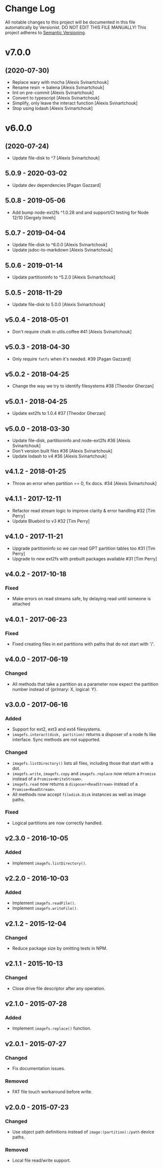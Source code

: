 # Change Log

All notable changes to this project will be documented in this file
automatically by Versionist. DO NOT EDIT THIS FILE MANUALLY!
This project adheres to [Semantic Versioning](http://semver.org/).

# v7.0.0
## (2020-07-30)

* Replace wary with mocha [Alexis Svinartchouk]
* Rename resin -> balena [Alexis Svinartchouk]
* lint on pre-commit [Alexis Svinartchouk]
* Convert to typescript [Alexis Svinartchouk]
* Simplify, only leave the interact function [Alexis Svinartchouk]
* Stop using lodash [Alexis Svinartchouk]

# v6.0.0
## (2020-07-24)

* Update file-disk to ^7 [Alexis Svinartchouk]

## 5.0.9 - 2020-03-02

* Update dev dependencies [Pagan Gazzard]

## 5.0.8 - 2019-05-06

* Add bump node-ext2fs ^1.0.28 and and support/CI testing for Node 12/10 [Gergely Imreh]

## 5.0.7 - 2019-04-04

* Update file-disk to ^6.0.0 [Alexis Svinartchouk]
* Update jsdoc-to-markdown [Alexis Svinartchouk]

## 5.0.6 - 2019-01-14

* Update partitioninfo to ^5.2.0 [Alexis Svinartchouk]

## 5.0.5 - 2018-11-29

* Update file-disk to 5.0.0 [Alexis Svinartchouk]

## v5.0.4 - 2018-05-01

* Don't require chalk in utils.coffee #41 [Alexis Svinartchouk]

## v5.0.3 - 2018-04-30

* Only require `fatfs` when it's needed. #39 [Pagan Gazzard]

## v5.0.2 - 2018-04-25

* Change the way we try to identify filesystems #38 [Theodor Gherzan]

## v5.0.1 - 2018-04-25

* Update ext2fs to 1.0.4 #37 [Theodor Gherzan]

## v5.0.0 - 2018-03-30

* Update file-disk, partitioninfo and node-ext2fs #36 [Alexis Svinartchouk]
* Don't version built files #36 [Alexis Svinartchouk]
* Update lodash to v4 #36 [Alexis Svinartchouk]

## v4.1.2 - 2018-01-25

* Throw an error when partition == 0, fix docs. #34 [Alexis Svinartchouk]

## v4.1.1 - 2017-12-11

* Refactor read stream logic to improve clarity & error handling #32 [Tim Perry]
* Update Bluebird to v3 #32 [Tim Perry]

## v4.1.0 - 2017-11-21

* Upgrade partitioninfo so we can read GPT partition tables too #31 [Tim Perry]
* Upgrade to new ext2fs with prebuilt packages available #31 [Tim Perry]

## v4.0.2 - 2017-10-18

### Fixed

- Make errors on read streams safe, by delaying read until someone is attached

## v4.0.1 - 2017-06-23

### Fixed

- Fixed creating files in ext partitions with paths that do not start with '/'.

## v4.0.0 - 2017-06-19

### Changed

- All methods that take a partition as a parameter now expect the partition number instead of {primary: X, logical: Y}.

## v3.0.0 - 2017-06-16

### Added

- Support for ext2, ext3 and ext4 filesystems.
- `imagefs.interact(disk, partition)` returns a disposer of a node fs like interface. Sync methods are not supported.

### Changed

- `imagefs.listDirectory()` lists all files, including those that start with a dot.
- `imagefs.write`, `imagefs.copy` and `imagefs.replace` now return a `Promise` instead of a `Promise<WriteStream>`.
- `imagefs.read` now returns a `disposer<ReadStream>` instead of a `Promise<ReadStream>`.
- All methods now accept `filedisk.Disk` instances as well as image paths.

### Fixed

- Logical partitions are now correctly handled.

## v2.3.0 - 2016-10-05

### Added

- Implement `imagefs.listDirectory()`.

## v2.2.0 - 2016-10-03

### Added

- Implement `imagefs.readFile()`.
- Implement `imagefs.writeFile()`.

## v2.1.2 - 2015-12-04

### Changed

- Reduce package size by omitting tests in NPM.

## v2.1.1 - 2015-10-13

### Changed

- Close drive file descriptor after any operation.

## v2.1.0 - 2015-07-28

### Added

- Implement `imagefs.replace()` function.

## v2.0.1 - 2015-07-27

### Changed

- Fix documentation issues.

### Removed

- FAT file touch workaround before write.

## v2.0.0 - 2015-07-23

### Changed

- Use object path definitions instead of `image:(partition):/path` device paths.

### Removed

- Local file read/write support.
